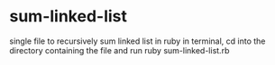 # sum-linked-list
single file to recursively sum linked list in ruby
in terminal, cd into the directory containing the file and run
ruby sum-linked-list.rb 
